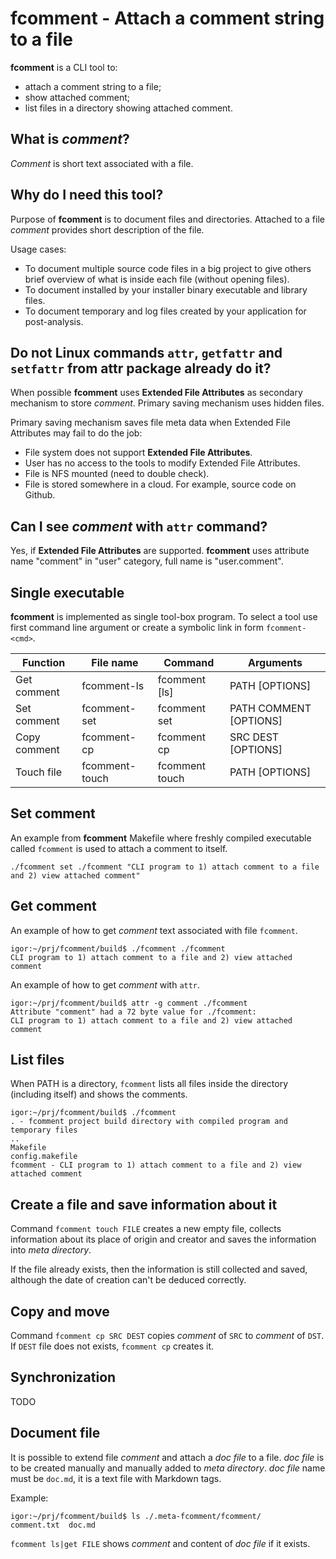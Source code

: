 # fcomment - Attach a comment string to a file

**fcomment** is a CLI tool to:
- attach a comment string to a file;
- show attached comment;
- list files in a directory showing attached comment.

## What is _comment_?

_Comment_ is short text associated with a file.

## Why do I need this tool?

Purpose of **fcomment** is to document files and directories.
Attached to a file _comment_ provides short description of the file.

Usage cases:
- To document multiple source code files in a big project
  to give others brief overview of what is inside each file (without opening files).
- To document installed by your installer binary executable and library files.
- To document temporary and log files created by your application
  for post-analysis.

## Do not Linux commands `attr`, `getfattr` and `setfattr` from attr package already do it?

When possible **fcomment** uses **Extended File Attributes** as secondary
mechanism to store _comment_.
Primary saving mechanism uses hidden files.

Primary saving mechanism saves file meta data when Extended File Attributes may fail to do the job:
- File system does not support **Extended File Attributes**.
- User has no access to the tools to modify Extended File Attributes.
- File is NFS mounted (need to double check).
- File is stored somewhere in a cloud. For example, source code on Github.

## Can I see _comment_ with `attr` command?

Yes, if **Extended File Attributes** are supported.
**fcomment** uses attribute name "comment" in "user" category, full name is "user.comment".

## Single executable

**fcomment** is implemented as single tool-box program.
To select a tool use first command line argument or create a symbolic link in form `fcomment-<cmd>`.

| Function    | File name      | Command        | Arguments               |
| ----------- | -------------- | -------------- | ----------------------- |
| Get comment | fcomment-ls    | fcomment [ls]  | PATH \[OPTIONS\]        |
| Set comment | fcomment-set   | fcomment set   | PATH COMMENT \[OPTIONS\]|
| Copy comment| fcomment-cp    | fcomment cp    | SRC DEST \[OPTIONS\]    |
| Touch file  | fcomment-touch | fcomment touch | PATH \[OPTIONS\]        |

## Set comment

An example from **fcomment** Makefile where freshly compiled executable
called `fcomment` is used to attach a comment to itself.

```
./fcomment set ./fcomment "CLI program to 1) attach comment to a file and 2) view attached comment"
```

## Get comment

An example of how to get _comment_ text associated with file `fcomment`. 
```Text
igor:~/prj/fcomment/build$ ./fcomment ./fcomment 
CLI program to 1) attach comment to a file and 2) view attached comment
```

An example of how to get _comment_ with `attr`.
```Text
igor:~/prj/fcomment/build$ attr -g comment ./fcomment 
Attribute "comment" had a 72 byte value for ./fcomment:
CLI program to 1) attach comment to a file and 2) view attached comment
```

## List files

When PATH is a directory, `fcomment` lists all files inside the directory
(including itself) and shows the comments.

```Text
igor:~/prj/fcomment/build$ ./fcomment 
. - fcomment project build directory with compiled program and temporary files
..
Makefile
config.makefile
fcomment - CLI program to 1) attach comment to a file and 2) view attached comment
```

## Create a file and save information about it

Command `fcomment touch FILE` creates a new empty file, collects information
about its place of origin and creator and saves the information into _meta directory_.

If the file already exists, then the information is still collected and saved,
although the date of creation can't be deduced correctly.

## Copy and move

Command `fcomment cp SRC DEST` copies _comment_ of `SRC` to _comment_ of `DST`.
If `DEST` file does not exists, `fcomment cp` creates it.

## Synchronization

TODO

## Document file

It is possible to extend file _comment_ and attach a _doc file_ to a file.
_doc file_ is to be created manually and manually added to _meta directory_.
_doc file_ name must be `doc.md`, it is a text file with Markdown tags.

Example:
```Text
igor:~/prj/fcomment/build$ ls ./.meta-fcomment/fcomment/
comment.txt  doc.md
```

`fcomment ls|get FILE` shows _comment_ and content of _doc file_ if it exists. 
